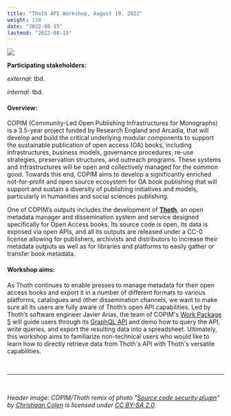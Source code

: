 ```yaml
---
title: "Thoth API Workshop, August 19, 2022"
weight: 130
date: "2022-08-15"
lastmod: "2022-08-15"
---
```


![](/images/20013034763_0e214d525c_k-thoth.jpg)


**Participating stakeholders:**

_external_: tbd.   

_internal_: tbd.


#### Overview:

COPIM (Community-Led Open Publishing Infrastructures for Monographs) is a 3.5-year project funded by Research England and Arcadia, that will develop and build the critical underlying modular components to support the sustainable publication of open access (OA) books, including infrastructures, business models, governance procedures, re-use strategies, preservation structures, and outreach programs. These systems and infrastructures will be open and collectively managed for the common good. Towards this end, COPIM aims to develop a significantly enriched not-for-profit and open source ecosystem for OA book publishing that will support and sustain a diversity of publishing initiatives and models, particularly in humanities and social sciences publishing.

One of COPIM’s outputs includes the development of **[Thoth](https://thoth.pub)**, an open metadata manager and dissemination system and service designed specifically for Open Access books. Its source code is open, its data is exposed via open APIs, and all its outputs are released under a CC-0 license allowing for publishers, archivists and distributors to increase their metadata outputs as well as for libraries and platforms to easily gather or transfer book metadata.

#### Workshop aims:

As Thoth continues to enable presses to manage metadata for their open access books and export it in a number of different formats to various platforms, catalogues and other dissemination channels, we want to make sure all its users are fully aware of Thoth’s open API capabilities. Led by Thoth’s software engineer Javier Arias, the team of COPIM's [Work Package 5](https://www.copim.ac.uk/workpackage/wp5/) will guide users through its [GraphQL API](https://api.thoth.pub/graphiql) and demo how to query the API, write queries, and export the resulting data into a spreadsheet. Ultimately, this workshop aims to familiarize non-technical users who would like to learn how to directly retrieve data from Thoth's API with Thoth's versatile capabilities.





  &nbsp;


---


  &nbsp;


*Header image: COPIM/Thoth remix of photo "[Source code security plugin](https://www.flickr.com/photos/132889348@N07/20013034763)" by [Christiaan Colen](https://www.flickr.com/photos/132889348@N07) is licensed under [CC BY-SA 2.0](https://creativecommons.org/licenses/by-sa/2.0/).*
